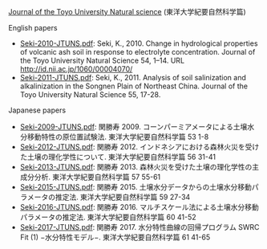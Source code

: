 [Journal of the Toyo University Natural science](https://toyo.repo.nii.ac.jp/index.php?action=pages_view_main&active_action=repository_view_main_item_snippet&index_id=42&pn=1&count=20&order=17&lang=english&page_id=15&block_id=18) (東洋大学紀要自然科学篇)

English papers

- [Seki-2010-JTUNS.pdf](Seki-2010-JTUNS.pdf): Seki, K., 2010. Change in hydrological properties of volcanic ash soil in response to electrolyte concentration. Journal of the Toyo University Natural Science 54, 1–14. URL http://id.nii.ac.jp/1060/00004070/
- [Seki-2011-JTUNS.pdf](Seki-2011-JTUNS.pdf): Seki, K., 2011. Analysis of soil salinization and alkalinization in the Songnen Plain of Northeast China. Journal of the Toyo University Natural Science 55, 17-28.

Japanese papers

- [Seki-2009-JTUNS.pdf](Seki-2009-JTUNS.pdf): 関勝寿 2009. コーンパーミアメータによる土壌水分移動特性の原位置試験法. 東洋大学紀要自然科学篇 53 1-8
- [Seki-2012-JTUNS.pdf](Seki-2012-JTUNS.pdf): 関勝寿 2012. インドネシアにおける森林火災を受けた土壌の理化学性について. 東洋大学紀要自然科学篇 56 31-41
- [Seki-2013-JTUNS.pdf](Seki-2013-JTUNS.pdf): 関勝寿 2013. 森林火災を受けた土壌の理化学性の主成分分析. 東洋大学紀要自然科学篇 57 55-61
- [Seki-2015-JTUNS.pdf](Seki-2015-JTUNS.pdf): 関勝寿 2015. 土壌水分データからの土壌水分移動パラメータの推定法. 東洋大学紀要自然科学篇 59 27-34 
- [Seki-2016-JTUNS.pdf](Seki-2016-JTUNS.pdf): 関勝寿 2016. マルチスケール法による土壌水分移動パラメータの推定法. 東洋大学紀要自然科学篇 60 41-52
- [Seki-2017-JTUNS.pdf](Seki-2017-JTUNS.pdf): 関勝寿 2017. 水分特性曲線の回帰プログラム SWRC Fit (1) −水分特性モデル−. 東洋大学紀要自然科学篇 61 41-65
